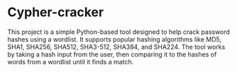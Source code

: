 # Cypher-cracker
This project is a simple Python-based tool designed to help crack password hashes using a wordlist. It supports popular hashing algorithms like MD5, SHA1, SHA256, SHA512, SHA3-512, SHA384, and SHA224. The tool works by taking a hash input from the user, then comparing it to the hashes of words from a wordlist until it finds a match.
